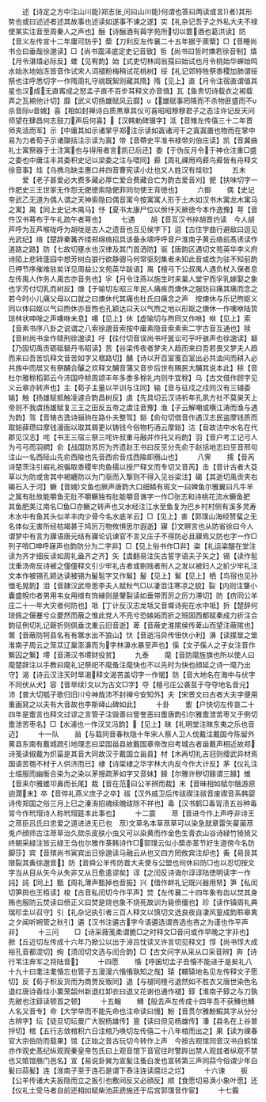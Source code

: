 <!-- { "loadSidebar": true } -->
　　述【诗定之方中注山川能郑志张问曰山川能何谓也答曰两读或言者其形势也或曰述述者述其故事也述读如遂事不谏之遂】实【礼杂记吾子之外私大夫不禄使某实注音至周秦人之声也】酾【诗酾酒有藇字苑所切以篚酒也葛洪读】防【音义左传宣十二年庸可防乎】蔾【刀利反左传襄二十五年据于蒺蔾】□【音睡尚书佥曰垂哉徐邈读】□【尚书震泽底定史记音致】哲【尚书曰哲时燠若徐音制】熺【月令湛熺必际反】蜼【见宥韵】始【式吏切林闾翁孺曰始试也月令桃始华蝉始鸣水始氷地始冻皆音作试宋人词褪粉梅稍试花桃树】绥【礼记郊特牲祭黍稷加肺谓绥祭也注呼悉切字一作隋周礼守祧既絮则藏其隋】隋【见上】直【月令注宿直谓值其星也汉成无直寗成之怒孟子直不百步耳释文亦音值】瓦【鱼贵切诗载衣之裼载弄之瓦裼他计切】靡【武义切扬雄赋风云靡】【雄赋事罔降而不杀物匪盛而不杀音际音媿】喜【相如封禅诗白质黒章其仪可喜昭昭穆穆君子之态注许记反天问师望在肆昌何志鼓刀声后何喜】【汉韩勅碑骥字】泜【音雉左传僖三十二年晋师夹泜而军】示【中庸其如示诸掌乎郑注示读如寘诸河干之寘寘置也物而在掌中易为力者荀子示诸櫽括注示读为寘】带【音蔕史平准书禄带刘伯庄读】凯【音冀曲礼士寓祭器于士注寓也与得用者言凯已后还】委【于伪反月令于神仓注重□盛之委也中庸注丰其委积史记以梁委之注与喂同】彛【周礼祼用鸡彛鸟彛皆有舟释文徐音事】烓【乌擕乌缺圭惠口井四音曹宪读小灶也又人姓汉有烓钦】
　　五未
　　爱【老子甚爱必大费多藏必厚亡爱合费藏合亡为韵古爱音刈】俷【扶味切字一作肥史三王世家无作怨无俷徳索隐俷菲同勿使王背徳也】
　　六御
　　偶【史记帝武乙无道为偶人谓之天神索隐曰偶音寓今按寓寓人形于土木如汉书木寓龙木寓马之寓】禺【同上史记木禺马】忬【夏书太康尸位以佾忬灭厥徳今本作逸豫】萼【音忤汉书萼布于午礼疏午者萼也】
　　七遇
　　胡【音互汉书捽胡晋灼读　今人胡芦呼为互芦喉咙呼为胡咙是古人之遗音也互见侯字下】逗【古住字曲行避敌曰逗见光武纪】络【楚辞秦篝齐缕郑绵络招具该备永啸呼呼音户淮南子黄云络前髙诱读作道路之路】防【七故切壅水也汉律及其门首洒防】驱【唐韵区遇切文苑英华李义府诗陌上悲转蓬园中想芳树白狼行欲静骢马何常驱刻集者未知此音或改为驻不知前韵已押节序催难驻矣详见周益公文苑英华跋语】禺【檀弓下公叔禺人遇负杖入保者息左传禺人作务人禺古亦音务也】孚【月令注燕以施生时来巢人堂宇而孚乳嫁娶之象也孚芳付切乳而树反】燠【于喻切左昭三年民人痛疾而燠休之服防曰痛其痛而念之若今时小儿痛父母以口就之曰燠休代其痛也杜氏曰痛念之声　按燠休与乐记煦妪义同以体曰妪以气曰煦休亦音煦也孔颖达曰天以气煦之地以形妪之燠休一作噢咻陆贽琼林状呻唫之声噢咻未息】噢【见上】休【虚喻切与煦同又作咻】咻【见上】索【音素书序八卦之说谓之八索徐邈音索按中庸素隐音索素索二字古音互通也】赎【音树尚书金作赎刑徐邈读】吁【往付切音误尚书吁嚚讼可乎吁骇声也徐邈读】砮【乃固切禹贡砺砥砮丹韦昭读】苦【谷梁传夜者梦夫人趋而来曰吾若畏又梦夫人趋而来曰吾苦饥释文音苦如字又楛路切】酺【诗以开百室笺百室出必共洫间而耕入必共族中而居又有祭酺合醵之欢释文酺音蒲又音步后世有赐民大酺其说本此】稌【音杜尔雅稌稻郭云今沛国呼稌周颂丰年多黍多稌礼内则牛宜稌】乌【古文借作顾字见义云章亦转声也】主【荀子主量以平训与注同】输【音与征戍之戍同汉有三辅委输】触【扬雄赋抵触凌遽合韵昌树反】虞【先具切云汉诗祈年孔夙方社不莫昊天上帝则不我虞扬雄赋复三王之田反五帝之虞注音豫】渔【子云解嘲或横江涛而渔与遇为韵】驾【音辂古逸诗骊驹在路仆夫整驾】鋊【俞句切借音作遇汉志民盗摩钱质而取鋊薛瓒曰摩钱漫面以取其屑更以铸钱今俗物朽酒云摩鋊】沽【音故沽中水名在代郡见汉志】咤【书王三宿三祭三咤许叔重马融并作托又祃韵】羽【音户考工记弓人为弓弓而羽閷】俞【战国防苏厉为齐遗赵王书曰反巠分先俞于赵括地志曰巠音邢句注山一名西陉山先俞西隃也先音西俞音戍西隃即鴈山也】
　　八霁
　　擩【音芮诗楚茨注引嘏礼祝徧取黍稷牢肉鱼擩以授尸释文而专切又音芮】击【音计古者大芟草以为防或舎其中褐纒防以为门驱而入撃则不得入见谷梁注】碣【其逝切禹贡夹右碣石入于河】鳜【音媿文鱼也厥声唐韵大口细鳞有斑文一曰婢鱼尔雅翼曰凡牛羊之属有肚故能嚼鱼无肚不嚼鳜独有肚能嚼音谯字一作□张志和诗桃花流水鳜鱼肥　其鱼肥美江南名□鱼□亦鳜之转声也又水经注江水至鱼复为巴乡村村侧有溪多灵寿木水中有鱼其头似羊丰肉少骨今名水底羊云】□【见上】害【郭璞山海经赞蜚之无名体似无害所经枯竭甚于鸠厉万物攸惧思尔遐逝】寱【文瞑言也从防省徐曰今人谓梦中有言为寱语唐元结有寱论讥谏官不言又庄子不得防必且寱焉又防也字一作□列子啽□呻呼寐声也韵防分为二字非】□【见上俗书作□非】粢【礼运粢醍在堂注读为齐才细反读如周礼盎齐之齐】矢【虞翻易注矢古誓字语夫子矢之】锡【读作髢沈重汤帝反诗被之僮僮释文引少牢礼古者或剔贱者刑人之发以被妇人之紒少牢礼注文本作被锡孔颖达读被锡为髲髢字又作鬄】髲【见上】鬄【见上】栖【鸟宿也见孙愐毛晃韵】泪【音隷汉武帝思李夫人赋秋气□以凄泪注寒凉之貌】裂【内则注鞶小囊盛帨巾者男用韦女用缯有饰縁则是鞶裂读如垂带而厉之厉力滞切】防【疠同公羊庄二十一年大灾者何防也】坻【丁计反汉志龙坻又音墀诗宛在水中坻】折【楚辞何琼佩之偃蹇兮众薆然而蔽之惟此党人不亮兮恐嫉妬而折之班固西都赋秦成力折注合韵征例切礼记磬折则佩垂沈重云旧音逝】萆【音蔽史淮隂侯传萆山而望注蔽隂也】鄨【音蔽防牱县名有有鄨水出不狼山】忕【音逝冯异传忸忕小利】濞【读揲筮之筮淮南子周云之笼苁辽巢澎濞而为字林濞水暴至声也】傒【文子傒人之子女注音作繋囚之繋】墆【音滞汉书墆财役贫】
　　九泰
　　麾【音防麾旌旗也所以使人曰麾楚辞注以手教曰麾礼记祭祀不麾蚤注麾快也不以先时为快也顔延之诗一麾乃出守】渴【诗云汉注天时旱渴释文渴苦盖切字一作愒】防【音大地名在海中与伏字不同伏从犬】容【音旱续文以为古文□字】夺【檀弓庄公袭莒于夺夺地名音兊】沛【普大切瓠子歌归旧川兮神哉沛不封禅兮安知外】夫【宋景文曰古者大夫字便用重画冩之以夫有大音故也李斯峄山碑如此】
　　十卦
　　躗【户快切左传哀二十四年是躗言也释文过谬之言管子注毁善曰訾誉恶曰躗唐韵引尔雅躗泄苦枣又于例切　躗泄苦枣名】□【水浦也一作汊又冯韵】【见上】昧【礼明堂注昩东夷之乐也音迈】
　　十一队
　　甾【与载同音春秋隐十年宋人蔡人卫人伐戴注戴国今陈留外黄县东南有戴城疏引地理志曰梁国甾县故戴国章帝改曰考城古者甾戴声相近故郑诗笺读俶戴为炽菑是其音大同故汉于戴国立甾县】材【木再切礼吉冠则缨武异材焉国语苦匏不材于人供济而已】棣【诗棠棣之华字林大内反今作大计反】茅【仪礼注士緼服而幽衡合染为之染以茅搜疏茅如字又音妹】餯【尔雅许秽切餯谓三餯】蜼【音来尔雅蜼卭鼻而长尾】裁【音在范曰公羊辨而裁】末【音昧相如赋尔陿游原逈濶末】卒【音倅礼燕义庶子之卒】祓【汉外戚卫后传祓禊注祓音废禊音系韩婴诗传郑国之俗三月上巳之溱洧招魂续魄祓除不祥也】毒【汉书鹤□毒冐渍五谷种毒冐今作玳瑁诗人称玳瑁筵本此事也】
　　十二震
　　荩【音进今作上声呼非诗王之荩臣吕氏曰忠爱之道进进无已也　荩文草名本草荩草可以染急就章雷矢雚菌荩兎卢顔师古注荩草治久欬杀皮肤小虫又可以染黄而作金色生青衣山谷诗緑竹猗猗又终朝采緑注皆云緑王刍也尔雅作菉韩诗作□郭璞云似小蔾赤茎节好生道傍今名防脚莎】宾【音殡尚书寅宾出日徐邈读马融云从也又四方罔攸宾注却也】夤【易艮其限裂其夤徐邈音】防【音舜公羊传防晋大夫使与公盟也何休曰防□也以忍切按文字当从目从矢今从失非又从日愈逺谬矣】谆【之闰反诗诲尔谆谆陆徳明读字一作訰】訰【同上】甄【周礼薄声甄掉也音振】兴【借作衅礼记既兴器用帑】笋【私闰切笋舆也王栢读】梭【古音私闰切今作平声】焚【左传襄二十四年象有齿以焚其身贿也服防云焚读曰偾正义曰焚是烧也象不烧死故训为毙偾僵也】珍【读作镇周礼典瑞珍圭以召守】引【礼杂记执引者三百人释文以慎切文选良夜自凄风篁成韵聆皋禽之夕闻听朔管之秋引】遴【汉书注遴古字今语遴选谓吝选也吝之为谨也作平声非】
　　十三问
　　□【诗采薇笺柔谓脆□之时释文□音问或作早晚之字非也】掀【丘近切左传成十六年乃掀公以出于淖吕忱读又许言切见释文】惇【尚书惇大成裕孔音都混切】绚【须闰切文选与闰合韵】□【古文问字从采从口采音辨】奔【诗行苇注奔军之将陆音】
　　十四愿
　　惛【呼囷切孟子吾惛不能进于是矣礼八十九十曰耄注耄惛忘也管子五漫漫六惛惛孰知之哉】辕【轘辕地名见左传释文子愿切】反【荀子积反货而为商贾反贩同】退【与褪同檀弓退然如不胜衣又唐世染色名退红唐诗香炷小薫笼韶州新退红卸衣曰退又花谢也通作褪】錞【淮南子錞之与刀孰先敝也注錞读顿首之顿】
　　十五翰
　　鱄【般去声左传成十四年吾不获鱄也鱄人名又音专】命【大学举而不能先命也注命读曰慢】魵【音贯尔雅魵鰕其字从分分古辨字】坛【徒旦切坛曼广大貎杨雄传】亶【读曰但见杨雄传】潘【县名在上谷普拌切】棺【五行志敛棺积六日注棺乃唤切左传僖二十八年棺而出之】果【读为祼春官大宗伯防而载果】馆【正始之音古玩切今转作上声　今按古观馆同音汉书白鹤馆亦作观史髙纪纵观观秦皇帝包氏曰上观音馆下音官往时警跸出禁人观兹者纵观不禁也又隂馆鴈门邑名】宣【易说卦巽为宣髪注蚤白发也宣转第三声同蒜今俗谓少年白髪曰蒜髪】连【淮南子至于连石是谓下舂注连读腐烂之烂】
　　十六谏
　　扳【公羊传诸大夫扳隐而立之扳引也敷间反又必顔反】顺【食愿切易涣小象叶愿】还【仪礼士受马者自前还相如赋柴池茈虒施还于后宫郭璞音作宦】
　　十七霰
